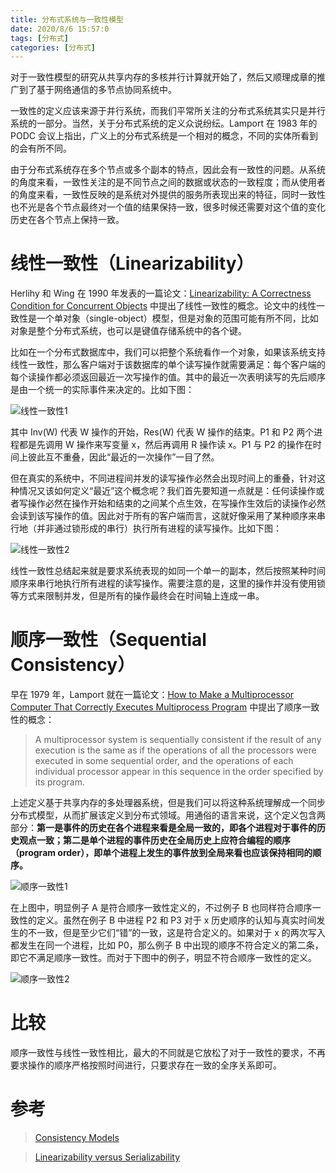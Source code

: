 ```yaml
---
title: 分布式系统与一致性模型
date: 2020/8/6 15:57:0
tags: [分布式]
categories: [分布式]
---
```


对于一致性模型的研究从共享内存的多核并行计算就开始了，然后又顺理成章的推广到了基于网络通信的多节点协同系统中。

<!--more-->

一致性的定义应该来源于并行系统，而我们平常所关注的分布式系统其实只是并行系统的一部分。当然，关于分布式系统的定义众说纷纭。Lamport 在 1983 年的 PODC 会议上指出，广义上的分布式系统是一个相对的概念，不同的实体所看到的会有所不同。

由于分布式系统存在多个节点或多个副本的特点，因此会有一致性的问题。从系统的角度来看，一致性关注的是不同节点之间的数据或状态的一致程度；而从使用者的角度来看，一致性反映的是系统对外提供的服务所表现出来的特征，同时一致性也不光是各个节点最终对一个值的结果保持一致，很多时候还需要对这个值的变化历史在各个节点上保持一致。

# 线性一致性（Linearizability）
Herlihy 和 Wing 在 1990 年发表的一篇论文：[Linearizability: A Correctness Condition for Concurrent Objects](https://cs.brown.edu/~mph/HerlihyW90/p463-herlihy.pdf) 中提出了线性一致性的概念。论文中的线性一致性是一个单对象（single-object）模型，但是对象的范围可能有所不同，比如对象是整个分布式系统，也可以是键值存储系统中的各个键。

比如在一个分布式数据库中，我们可以把整个系统看作一个对象，如果该系统支持线性一致性，那么客户端对于该数据库的单个读写操作就需要满足：每个客户端的每个读操作都必须返回最近一次写操作的值。其中的最近一次表明读写的先后顺序是由一个统一的实际事件来决定的。比如下图：

![线性一致性1](https://nekolr.top:12001/images/2020/08/07/5JM.png)

其中 Inv(W) 代表 W 操作的开始，Res(W) 代表 W 操作的结束。P1 和 P2 两个进程都是先调用 W 操作来写变量 x，然后再调用 R 操作读 x。P1 与 P2 的操作在时间上彼此互不重叠，因此“最近的一次操作”一目了然。

但在真实的系统中，不同进程间并发的读写操作必然会出现时间上的重叠，针对这种情况又该如何定义“最近”这个概念呢？我们首先要知道一点就是：任何读操作或者写操作必然在操作开始和结束的之间某个点生效，在写操作生效后的读操作必然会读到该写操作的值。因此对于所有的客户端而言，这就好像采用了某种顺序来串行地（并非通过锁形成的串行）执行所有进程的读写操作。比如下图：

![线性一致性2](https://nekolr.top:12001/images/2020/08/07/kzQ.png)

线性一致性总结起来就是要求系统表现的如同一个单一的副本，然后按照某种时间顺序来串行地执行所有进程的读写操作。需要注意的是，这里的操作并没有使用锁等方式来限制并发，但是所有的操作最终会在时间轴上连成一串。

# 顺序一致性（Sequential Consistency）
早在 1979 年，Lamport 就在一篇论文：[How to Make a Multiprocessor Computer That Correctly Executes Multiprocess Program](http://lamport.azurewebsites.net/pubs/multi.pdf) 中提出了顺序一致性的概念：

> A multiprocessor system is sequentially consistent if the result of any execution is the same as if the operations of all the processors were executed in some sequential order, and the operations of each individual processor appear in this sequence in the order specified by its program.

上述定义基于共享内存的多处理器系统，但是我们可以将这种系统理解成一个同步分布式模型，从而扩展该定义到分布式领域。用通俗的语言来说，这个定义包含两部分：**第一是事件的历史在各个进程来看是全局一致的，即各个进程对于事件的历史观点一致；第二是单个进程的事件历史在全局历史上应符合编程的顺序（program order），即单个进程上发生的事件放到全局来看也应该保持相同的顺序。**

![顺序一致性1](https://nekolr.top:12001/images/2020/08/08/Eqd.png)

在上图中，明显例子 A 是符合顺序一致性定义的，不过例子 B 也同样符合顺序一致性的定义。虽然在例子 B 中进程 P2 和 P3 对于 x 历史顺序的认知与真实时间发生的不一致，但是至少它们“错”的一致，这是符合定义的。如果对于 x 的两次写入都发生在同一个进程，比如 P0，那么例子 B 中出现的顺序不符合定义的第二条，即它不满足顺序一致性。而对于下图中的例子，明显不符合顺序一致性的定义。

![顺序一致性2](https://nekolr.top:12001/images/2020/08/08/ekQ.png)

# 比较
顺序一致性与线性一致性相比，最大的不同就是它放松了对于一致性的要求，不再要求操作的顺序严格按照时间进行，只要求存在一致的全序关系即可。

# 参考
> [Consistency Models](https://jepsen.io/consistency)

> [Linearizability versus Serializability](http://www.bailis.org/blog/linearizability-versus-serializability/)